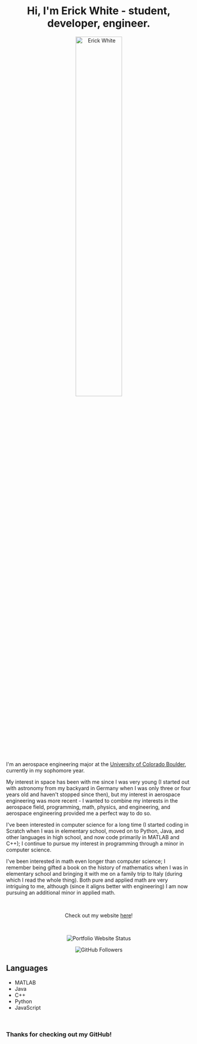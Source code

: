 <h1 align="center">Hi, I'm Erick White - student, developer, engineer.</h1>
<p align="center">
    <img alt="Erick White" src="erick-white.jpg" width="50%">
</p>

I'm an aerospace engineering major at the [University of Colorado Boulder](https://www.colorado.edu/), currently in my sophomore year.

My interest in space has been with me since I was very young (I started out with astronomy from my backyard in Germany 
when I was only three or four years old and haven't stopped since then), but my interest in aerospace engineering was 
more recent - I wanted to combine my interests in the aerospace field, programming, math, physics, and engineering, and 
aerospace engineering provided me a perfect way to do so.

I've been interested in computer science for a long time (I started coding in Scratch when I was in elementary school, 
moved on to Python, Java, and other languages in high school,  and now code primarily in MATLAB and C++); I continue to 
pursue my interest in programming through a minor in computer science.

I've been interested in math even longer than computer science; I remember being gifted a book on the history of 
mathematics when I was in elementary school and bringing it with me on a family trip to Italy (during which I read the 
whole thing). Both pure and applied math are very intriguing to me, although (since it aligns better with engineering) 
I am now pursuing an additional minor in applied math.

<br>

<p align="center">
    Check out my website <a href="https://erickwhitedev.github.io/">here</a>!
</p>

<br>

<p align="center">
    <img alt="Portfolio Website Status" src="https://img.shields.io/website?down_color=critical&down_message=Offline&label=Portfolio%20Website%20Status&style=flat-square&up_color=success&up_message=Online&url=https%3A%2F%2Ferickwhitedev.github.io">
</p>

<p align="center">
        <img alt="GitHub Followers" src="https://img.shields.io/github/followers/ErickWhiteDev?label=GitHub%20Followers&style=flat-square">
</p>

## Languages

- MATLAB
- Java
- C++
- Python
- JavaScript

<br>

### Thanks for checking out my GitHub!
